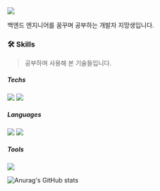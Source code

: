 <img src="https://img.shields.io/badge/Todo-Backend-3DDC84?color=blue"/> 

백엔드 엔지니어를 꿈꾸며 공부하는 개발자 지망생입니다.



### 🛠 Skills

> 공부하며 사용해 본 기술들입니다.

##### Techs 

<img src="https://img.shields.io/badge/Express-000000?&logo=express&logoColor=white"/> <img src="https://img.shields.io/badge/MySQL-4479A1?&logo=MySQL&logoColor=white"/>

##### Languages

<img src="https://img.shields.io/badge/Java-007396?&logo=java&logoColor=white"/> <img src="https://img.shields.io/badge/JavaScript-F7DF1E?&logo=javascript&logoColor=white"/>

##### Tools

<img src="https://img.shields.io/badge/Git-F05032?&logo=Git&logoColor=white"/> 

![Anurag's GitHub stats](https://github-readme-stats.vercel.app/api?username=simjaeik&show_icons=true&theme=tokyonight)



<!--
**simjaeik/simjaeik** is a ✨ _special_ ✨ repository because its `README.md` (this file) appears on your GitHub profile.

Here are some ideas to get you started:

- 🔭 I’m currently working on ...
- 🌱 I’m currently learning ...
- 👯 I’m looking to collaborate on ...
- 🤔 I’m looking for help with ...
- 💬 Ask me about ...
- 📫 How to reach me: ...
- 😄 Pronouns: ...
- ⚡ Fun fact: ...
-->
